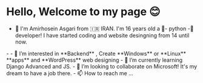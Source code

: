 <head>
  <link href="style.css" rel="stylesheet">
</head>

<h1>Hello, Welcome to my page 😊</h1>
<ul>
  <li>👋 I'm Amirhosein Asgari from 🇮🇷 IRAN. I'm 16 years old a 🐍- python -🐍 developer! I have started coding and website desingning from 14 until now.</li>
</ul>
- 
- 👀 I’m interested in **Backend**	, Create **Windows** or **Linux** **apps** and **WordPress** web designing
- 🌱 I’m currently learning Django Advanced and JS. 
- 💞️ I’m looking to collaborate on Microsoft! It's my dream to have a job there. 
- 📫 How to reach me ...

<!---
AmirAs-2008/AmirAs-2008 is a ✨ special ✨ repository because its `README.md` (this file) appears on your GitHub profile.
You can click the Preview link to take a look at your changes.
--->
